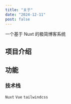 ```yaml
---
title: "关于"
date: "2024-12-11"
post: false
---
```


一个基于 Nuxt 的极简博客系统

## 项目介绍

## 功能

### 技术栈

`Nuxt` `Vue` `tailwindcss`
